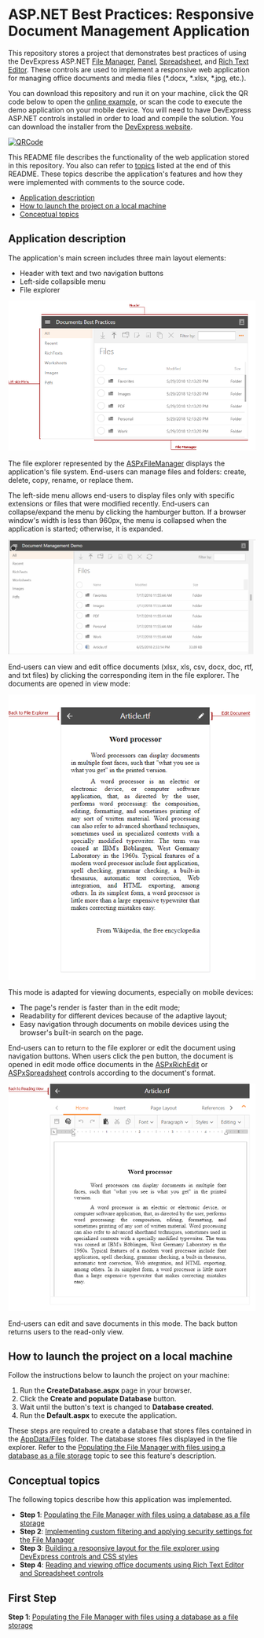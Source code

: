 # ASP.NET Best Practices: Responsive Document Management Application

This repository stores a project that demonstrates best practices of using the DevExpress ASP.NET [File Manager](https://docs.devexpress.com/AspNet/14829/asp.net-webforms-controls/file-management), [Panel](https://docs.devexpress.com/AspNet/14778/asp.net-webforms-controls/site-navigation-and-layout/panel-overview),  [Spreadsheet](https://docs.devexpress.com/AspNet/16157/asp.net-webforms-controls/spreadsheet), and [Rich Text Editor](https://docs.devexpress.com/AspNet/17721/asp.net-webforms-controls/rich-text-editor). These controls are used to implement a responsive web application for managing office documents and media files (*.docx, *.xlsx, *.jpg, etc.).

You can download this repository and run it on your machine, click the QR code below to open the [online example](https://codecentral.devexpress.com/141286477/), or scan the code to execute the demo application on your mobile device. You will need to have DevExpress ASP.NET controls installed in order to load and compile the solution. You can download the installer from the [DevExpress website](https://devexpress.com).

[![QRCode](https://chart.googleapis.com/chart?chs=120x120&cht=qr&chld=L|0&chl=https://codecentral.devexpress.com/141286477/)](https://codecentral.devexpress.com/141286477/)

This README file describes the functionality of the web application stored in this repository. You also can refer to [topics](#conceptual-topics) listed at the end of this README. These topics describe the application's features and how they were implemented with comments to the source code. 

- [Application description](#application-description)
- [How to launch the project on a local machine](#how-to-launch-the-project-on-a-local-machine)
- [Conceptual topics](#conceptual-topics)

## Application description

The application's main screen includes three main layout elements: 

- Header with text and two navigation buttons
- Left-side collapsible menu
- File explorer 

![MainElements](/img/MainElements.png)

The file explorer represented by the [ASPxFileManager](https://docs.devexpress.com/AspNet/9030/asp.net-webforms-controls/file-management/file-manager/aspxfilemanager-overview) displays the application's file system. End-users can manage files and folders: create, delete, copy, rename, or replace them.

The left-side menu allows end-users to display files only with specific extensions or files that were modified recently. End-users can collapse/expand the menu by clicking the hamburger button. If a browser window's width is less than 960px, the menu is collapsed when the application is started; otherwise, it is expanded. 

![AdaptivityGif](/img/adaptivityDemo.gif)

End-users can view and edit office documents (xlsx, xls, csv, docx, doc, rtf, and txt files) by clicking the corresponding item in the file explorer. The documents are opened in view mode:

![ReadingView](/img/ReadingView.png) 

This mode is adapted for viewing documents, especially on mobile devices:

- The page's render is faster than in the edit mode;
- Readability for different devices because of the adaptive layout;
- Easy navigation through documents on mobile devices using the browser's built-in search on the page.

End-users can to return to the file explorer or edit the document using navigation buttons. When users click the pen button, the document is opened in edit mode office documents in the [ASPxRichEdit](https://docs.devexpress.com/AspNet/17723/asp.net-webforms-controls/rich-text-editor/product-information/main-features) or [ASPxSpreadsheet](https://docs.devexpress.com/AspNet/16159/asp.net-webforms-controls/spreadsheet/product-information/main-features) controls according to the document's format.

![EditingView](/img/EditingView.png)

End-users can edit and save documents in this mode. The back button returns users to the read-only view.

## How to launch the project on a local machine

Follow the instructions below to launch the project on your machine:

1. Run the **CreateDatabase.aspx** page in your browser.
2. Click the **Create and populate Database** button. 
3. Wait until the button's text is changed to **Database created**.
4. Run the **Default.aspx** to execute the application.

These steps are required to create a database that stores files contained in the [AppData/Files](https://github.com/DevExpress/aspnet-documentmanagement-bestpractices/tree/web-forms/DocumentManagementDemo/DocumentManagementDemo/App_Data/Files) folder. The database stores files displayed in the file explorer. Refer to the [Populating the File Manager with files using a database as a file storage](https://github.com/DevExpress/aspnet-documentmanagement-bestpractices/blob/web-forms/Database.md) topic to see this feature's description.

## Conceptual topics
  
The following topics describe how this application was implemented.

- **Step 1**: [Populating the File Manager with files using a database as a file storage](https://github.com/DevExpress/aspnet-documentmanagement-bestpractices/blob/web-forms/Database.md)
- **Step 2**: [Implementing custom filtering and applying security settings for the File Manager](https://github.com/DevExpress/aspnet-documentmanagement-bestpractices/blob/web-forms/FileManager.md)
- **Step 3**: [Building a responsive layout for the file explorer using DevExpress controls and CSS styles](https://github.com/DevExpress/aspnet-documentmanagement-bestpractices/blob/web-forms/Layout.md)
- **Step 4**: [Reading and viewing office documents using Rich Text Editor and Spreadsheet controls](https://github.com/DevExpress/aspnet-documentmanagement-bestpractices/blob/web-forms/OfficeDocs.md)

## First Step

**Step 1**: [Populating the File Manager with files using a database as a file storage](https://github.com/DevExpress/aspnet-documentmanagement-bestpractices/blob/web-forms/Database.md)